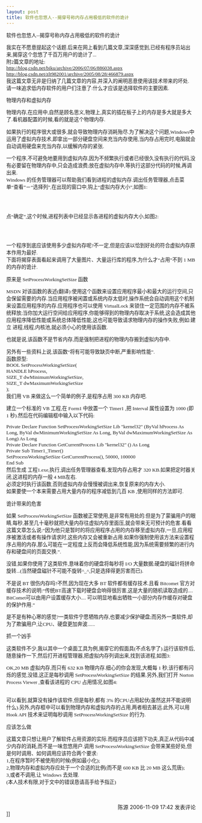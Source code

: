 ```yaml
---
layout: post
title: 软件也忽悠人--揭穿号称内存占用极低的软件的诡计
---
```

<p style="FONT-SIZE: 10pt; FONT-FAMILY: Lucida Console;">软件也忽悠人--揭穿号称内存占用极低的软件的诡计 </p>
<p style="FONT-SIZE: 10pt; FONT-FAMILY: Lucida Console;">我实在不愿意提起这个话题.后来在网上看到几篇文章,深深感觉到,已经有程序员站出来,揭穿这个忽悠了千百万用户的诡计了...<br />附2篇文章的地址:<br /><a href="http://blog.csdn.net/biku/archive/2006/07/06/886038.aspx">http://blog.csdn.net/biku/archive/2006/07/06/886038.aspx</a><br /><a href="http://blog.csdn.net/zlt982001/archive/2005/08/28/466879.aspx">http://blog.csdn.net/zlt982001/archive/2005/08/28/466879.aspx</a><br />我这篇文章无非是归纳了几篇文章的内容,并深入的阐明恶意使用该技术带来的坏处.<br />请一味追求低内存软件的用户们注意了:什么才应该是选择软件的主要因素.</p>
<p style="FONT-SIZE: 10pt; FONT-FAMILY: Lucida Console;">物理内存和虚拟内存</p>
<p style="FONT-SIZE: 10pt; FONT-FAMILY: Lucida Console;">物理内存,在应用中,自然是顾名思义,物理上,真实的插在板子上的内存是多大就是多大了.看机器配置的时候,看的就是这个物理内存.</p>
<p style="FONT-SIZE: 10pt; FONT-FAMILY: Lucida Console;">如果执行的程序很大或很多,就会导致物理内存消耗殆尽.为了解决这个问题,Windows中运用了虚拟内存技术,即拿出一部分硬盘空间来充当内存使用,当内存占用完时,电脑就会自动调用硬盘来充当内存,以缓解内存的紧张.</p>
<p style="FONT-SIZE: 10pt; FONT-FAMILY: Lucida Console;">一个程序,不可避免地要用到虚拟内存,因为不频繁执行或者已经很久没有执行的代码,没有必要留在物理内存中,只会造成浪费;放在虚拟内存中,等执行这部分代码的时候,再调出来.<br />Windows 的任务管理器可以帮助我们看到进程的虚拟内存.调出任务管理器,点击菜单“查看”－“选择列”,在出现的窗口中,钩上“虚拟内存大小”,如图1:</p>
<p style="FONT-SIZE: 10pt; FONT-FAMILY: Lucida Console;">&nbsp;</p>
<p style="FONT-SIZE: 10pt; FONT-FAMILY: Lucida Console;"><br />点“确定”,这个时候,进程列表中已经显示各进程的虚拟内存大小,如图2:</p>
<p style="FONT-SIZE: 10pt; FONT-FAMILY: Lucida Console;">&nbsp;</p>
<p style="FONT-SIZE: 10pt; FONT-FAMILY: Lucida Console;"><br />一个程序到底应该使用多少虚拟内存呢?不一定,但是应该以恰到好处的符合虚拟内存原本作用为最好.<br />下面将揭穿表面看起来调用了大量图片、大量运行库的程序,为什么才“占用”不到 1 MB 的内存的诡计.</p>
<p style="FONT-SIZE: 10pt; FONT-FAMILY: Lucida Console;">原来是 SetProcessWorkingSetSize 函数</p>
<p style="FONT-SIZE: 10pt; FONT-FAMILY: Lucida Console;">MSDN 对该函数的表述(翻译):使用这个函数来设置应用程序最小和最大的运行空间,只会保留需要的内存.当应用程序被闲置或系统内存太低时,操作系统会自动调用这个机制来设置应用程序的内存.应用程序也可以使用 VirtualLock 来锁住一定范围的内存不被系统释放;当你加大运行空间给应用程序,你能够得到的物理内存取决于系统,这会造成其他应用程序降低性能或系统总体降低性能,这也可能导致请求物理内存的操作失败,例如:建立 进程,线程,内核池,就必须小心的使用该函数.</p>
<p style="FONT-SIZE: 10pt; FONT-FAMILY: Lucida Console;">也就是说,该函数不是节省内存,而是强制把进程的物理内存搬到虚拟内存中.</p>
<p style="FONT-SIZE: 10pt; FONT-FAMILY: Lucida Console;">另外有一些资料上说,该函数“将有可能导致缺页中断,严重影响性能”.<br />函数原型:<br />BOOL SetProcessWorkingSetSize(<br />HANDLE hProcess,<br />SIZE_T dwMinimumWorkingSetSize,<br />SIZE_T dwMaximumWorkingSetSize<br />);<br />我们用 VB 来做这么一个简单的例子,是程序占用 300 KB 内存吧.</p>
<p style="FONT-SIZE: 10pt; FONT-FAMILY: Lucida Console;">建立一个标准的 VB 工程,在 Form1 中放置一个 Timer1 ,把 Interval 属性设置为 1000 (即 1 秒).然后在代码编辑框中输入以下代码:</p>
<p style="FONT-SIZE: 10pt; FONT-FAMILY: Lucida Console;">Private Declare Function SetProcessWorkingSetSize Lib "kernel32" (ByVal hProcess As Long, ByVal dwMinimumWorkingSetSize As Long, ByVal dwMaximumWorkingSetSize As Long) As Long<br />Private Declare Function GetCurrentProcess Lib "kernel32" () As Long<br />Private Sub Timer1_Timer()<br />SetProcessWorkingSetSize GetCurrentProcess(), 50000, 100000<br />End Sub<br />然后生成 工程1.exe,执行,调出任务管理器查看,发现内存占用才 320 KB.如果把定时器关闭,这进程的内存一般 4 MB左右.<br />必须定时执行该函数,否则虚拟内存会慢慢被调出来,恢复原来的内存大小.<br />如果要使一个本来需要占用大量内存的程序减低到几百 KB ,使用同样的方法即可.</p>
<p style="FONT-SIZE: 10pt; FONT-FAMILY: Lucida Console;">诡计带来的危害</p>
<p style="FONT-SIZE: 10pt; FONT-FAMILY: Lucida Console;">如果 SetProcessWorkingSetSize 函数被正常使用,是非常有用处的.但是为了蒙骗用户的眼睛,每秒,甚至几十毫秒就把大量内存往虚拟内存里面压,就会带来无可预计的危害.看看这篇文章怎么说:“因为他只是暂时的将应用程序占用的内存移至虚拟内存,一旦,应用程序被激活或者有操作请求时,这些内存又会被重新占用.如果你强制使用该方法来设置程序占用的内存,那么可能在一定程度上反而会降低系统性能,因为系统需要频繁的进行内存和硬盘间的页面交换.”.</p>
<p style="FONT-SIZE: 10pt; FONT-FAMILY: Lucida Console;">没错,如果你使用了这类软件,意味着你的硬盘将每秒将 I/O 大量数据;硬盘的磁针将拼命旋转...(当然硬盘磁针不可能不旋转^_^,只是选择得更厉害而已).</p>
<p style="FONT-SIZE: 10pt; FONT-FAMILY: Lucida Console;">不是说 BT 很伤内存吗?不然,因为现在大多 BT 软件都有缓存技术.且看 Bitcomet 官方对缓存技术的说明:“传统BT高速下载时硬盘会响得很厉害,这是大量的随机读取造成的.... BitComet可以由用户设置缓存大小.... 可以明显地看出牺牲一小部分内存作缓存对硬盘的保护作用.”</p>
<p style="FONT-SIZE: 10pt; FONT-FAMILY: Lucida Console;">是不是有种心寒的感觉?一类软件宁愿牺牲内存,也要减少保护硬盘;而另外一类软件,却为了欺骗用户,让CPU、硬盘更加奔波......</p>
<p style="FONT-SIZE: 10pt; FONT-FAMILY: Lucida Console;">抓一个凶手</p>
<p style="FONT-SIZE: 10pt; FONT-FAMILY: Lucida Console;">这类软件不少,我以其中一个桌面工具为例,揭穿它的假面具(不点名字了).运行该软件后,随意操作一下,然后打开进程管理器,把虚拟内存列调出来,找到该进程,如图3:</p>
<p style="FONT-SIZE: 10pt; FONT-FAMILY: Lucida Console;">OK,20 MB 虚拟内存,而只有 632 KB 物理内存.细心的你会发现,大概每 1 秒,该行都有闪烁的感觉,没错,这正是每秒调用 SetProcessWorkingSetSize 的结果.另外,我们打开 Norton Process Viewer ,查看该进程的 CPU 占用情况,如图4:</p>
<p style="FONT-SIZE: 10pt; FONT-FAMILY: Lucida Console;"><br />可以看到,就算没有操作该软件,但是每秒,都有 3% 的CPU占用起伏(虽然这并不能说明什么).另外,内存框中可以看到物理内存和虚拟内存的占用,两者相去甚远.此外,可以用 Hook API 技术来证明每秒调用 SetProcessWorkingSetSize 的行为.</p>
<p style="FONT-SIZE: 10pt; FONT-FAMILY: Lucida Console;">应该怎么做</p>
<p style="FONT-SIZE: 10pt; FONT-FAMILY: Lucida Console;">这篇文章只想让用户了解软件占用资源的实际.而程序员应该把下功夫,真正从代码中减少内存的消耗,而不是一味忽悠用户.调用 SetProcessWorkingSetSize 会带来某些好处,但是何时调用、如何调用应该符合两个要求:<br />1,在程序暂时不被使用的时候(例如最小化);<br />2,物理内存和虚拟内存应处于一个合适的比例(而不是 600 KB 比 20 MB 这么荒唐);<br />3,或者不调用,让 Windows 去处理.<br />(本人技术有限,对于文中的错误恳请高手给予指正)&nbsp; <br />&nbsp;<br /></p>
<img src="http://www.cnblogs.com/leavingme/aggbug/555622.html" width="1" height="1" /><br /><br /><div align="right"><a style="text-decoration: none;" href="http://leavingme.cnblogs.com/" target="_blank">陈源</a> 2006-11-09 17:42 <a href="http://www.cnblogs.com/leavingme/archive/2006/11/09/555622.html#Feedback" target="_blank" style="text-decoration: none;">发表评论</a></div>]]